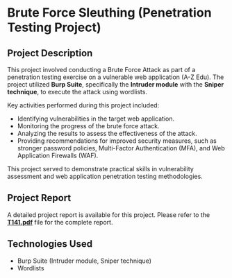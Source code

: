 # Brute Force Sleuthing (Penetration Testing Project)

## Project Description

This project involved conducting a Brute Force Attack as part of a penetration testing exercise on a vulnerable web application (A-Z Edu). The project utilized **Burp Suite**, specifically the **Intruder module** with the **Sniper technique**, to execute the attack using wordlists.

Key activities performed during this project included:

* Identifying vulnerabilities in the target web application.
* Monitoring the progress of the brute force attack.
* Analyzing the results to assess the effectiveness of the attack.
* Providing recommendations for improved security measures, such as stronger password policies, Multi-Factor Authentication (MFA), and Web Application Firewalls (WAF).

This project served to demonstrate practical skills in vulnerability assessment and web application penetration testing methodologies.

## Project Report

A detailed project report is available for this project. Please refer to the [**T141.pdf**](T141.pdf) file for the complete report.

## Technologies Used

* Burp Suite (Intruder module, Sniper technique)
* Wordlists
